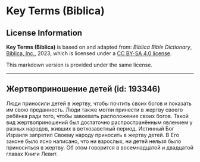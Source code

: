 # Key Terms (Biblica)

## License Information

**Key Terms (Biblica)** is based on and adapted from: _Biblica Bible Dictionary_, [Biblica, Inc.](https://www.biblica.com/), 2023, which is licensed under a [CC BY-SA 4.0 license](https://creativecommons.org/licenses/by-sa/4.0/legalcode.en).

This markdown version is provided under the same license.



--------------------------------

## Жертвоприношение детей (id: 193346)

Люди приносили детей в жертву, чтобы почтить своих богов и показать им свою преданность. Люди также могли принести в жертву своего ребёнка ради того, чтобы завоевать расположение своих богов. Такой вид жертвоприношений был достаточно распространённым явлением у разных народов, живших в ветхозаветный период. Истинный Бог Израиля запретил Своему народу приносить в жертву детей. В Его законе было ясно написано, что ни взрослых, ни детей нельзя было приноситься в жертву. Об этом говорится в восемнадцатой и двадцатой главах Книги Левит.


